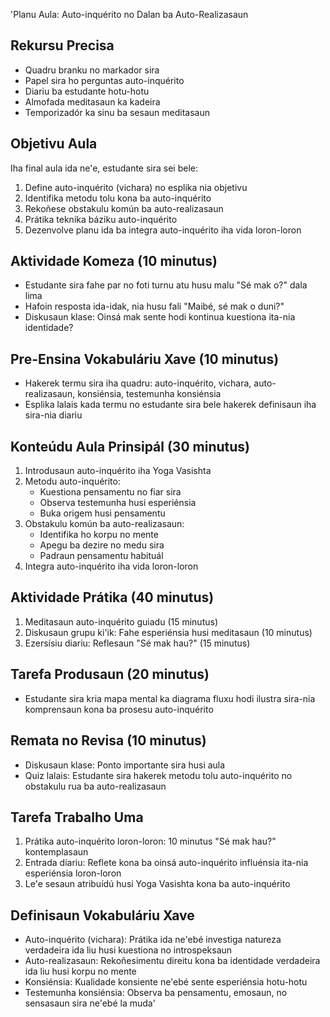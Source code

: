 'Planu Aula: Auto-inquérito no Dalan ba Auto-Realizasaun

## Rekursu Precisa
- Quadru branku no markador sira
- Papel sira ho perguntas auto-inquérito
- Diariu ba estudante hotu-hotu
- Almofada meditasaun ka kadeira
- Temporizadór ka sinu ba sesaun meditasaun

## Objetivu Aula
Iha final aula ida ne'e, estudante sira sei bele:
1. Define auto-inquérito (vichara) no esplika nia objetivu
2. Identifika metodu tolu kona ba auto-inquérito
3. Rekoñese obstakulu komún ba auto-realizasaun
4. Prátika teknika báziku auto-inquérito
5. Dezenvolve planu ida ba integra auto-inquérito iha vida loron-loron

## Aktividade Komeza (10 minutus)
- Estudante sira fahe par no foti turnu atu husu malu "Sé mak o?" dala lima
- Hafoin resposta ida-idak, nia husu fali "Maibé, sé mak o duni?"
- Diskusaun klase: Oinsá mak sente hodi kontinua kuestiona ita-nia identidade?

## Pre-Ensina Vokabuláriu Xave (10 minutus)
- Hakerek termu sira iha quadru: auto-inquérito, vichara, auto-realizasaun, konsiénsia, testemunha konsiénsia
- Esplika lalais kada termu no estudante sira bele hakerek definisaun iha sira-nia diariu

## Konteúdu Aula Prinsipál (30 minutus)
1. Introdusaun auto-inquérito iha Yoga Vasishta
2. Metodu auto-inquérito:
   - Kuestiona pensamentu no fiar sira
   - Observa testemunha husi esperiénsia
   - Buka origem husi pensamentu
3. Obstakulu komún ba auto-realizasaun:
   - Identifika ho korpu no mente
   - Apegu ba dezire no medu sira
   - Padraun pensamentu habituál
4. Integra auto-inquérito iha vida loron-loron

## Aktividade Prátika (40 minutus)
1. Meditasaun auto-inquérito guiadu (15 minutus)
2. Diskusaun grupu ki'ik: Fahe esperiénsia husi meditasaun (10 minutus)
3. Ezersísiu diariu: Reflesaun "Sé mak hau?" (15 minutus)

## Tarefa Produsaun (20 minutus)
- Estudante sira kria mapa mental ka diagrama fluxu hodi ilustra sira-nia komprensaun kona ba prosesu auto-inquérito

## Remata no Revisa (10 minutus)
- Diskusaun klase: Ponto importante sira husi aula
- Quiz lalais: Estudante sira hakerek metodu tolu auto-inquérito no obstakulu rua ba auto-realizasaun

## Tarefa Trabalho Uma
1. Prátika auto-inquérito loron-loron: 10 minutus "Sé mak hau?" kontemplasaun
2. Entrada diariu: Reflete kona ba oinsá auto-inquérito influénsia ita-nia esperiénsia loron-loron
3. Le'e sesaun atribuídú husi Yoga Vasishta kona ba auto-inquérito

## Definisaun Vokabuláriu Xave
- Auto-inquérito (vichara): Prátika ida ne'ebé investiga natureza verdadeira ida liu husi kuestiona no introspeksaun
- Auto-realizasaun: Rekoñesimentu direitu kona ba identidade verdadeira ida liu husi korpu no mente
- Konsiénsia: Kualidade konsiente ne'ebé sente esperiénsia hotu-hotu
- Testemunha konsiénsia: Observa ba pensamentu, emosaun, no sensasaun sira ne'ebé la muda'